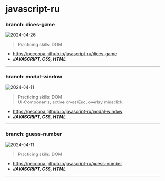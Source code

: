 # javascript-ru
### branch: dices-game
![2024-04-26](https://github.com/Peccopa/javascript-ru/assets/119999253/dcda15ae-d50a-4434-9986-1a429d8dd83f)

>Practicing skills: DOM
- https://peccopa.github.io/javascript-ru/dices-game
- ***JAVASCRIPT, CSS, HTML***
___
### branch: modal-window
![2024-04-11](https://github.com/Peccopa/javascript-ru/assets/119999253/24641a55-a635-42d1-a9aa-6ad0ac9087e2)
>Practicing skills: DOM  
>UI-Components, active cross/Esc, overlay missclick
- https://peccopa.github.io/javascript-ru/modal-window
- ***JAVASCRIPT, CSS, HTML***
___
### branch: guess-number
![2024-04-11](https://github.com/Peccopa/javascript-ru/assets/119999253/deb73192-1e95-45a4-82fb-ff1f869eb223)
>Practicing skills: DOM
- https://peccopa.github.io/javascript-ru/guess-number
- ***JAVASCRIPT, CSS, HTML***
___

